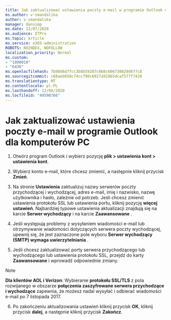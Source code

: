 ```yaml
---
title: Jak zaktualizować ustawienia poczty e-mail w programie Outlook dla komputerów PC
ms.author: v-smandalika
author: v-smandalika
manager: dansimp
ms.date: 12/07/2020
ms.audience: ITPro
ms.topic: article
ms.service: o365-administration
ROBOTS: NOINDEX, NOFOLLOW
localization_priority: Normal
ms.custom:
- "1800018"
- "6436"
ms.openlocfilehash: 7b98d6d7fcc3b8b59207c868c606730828d677c8
ms.sourcegitcommit: c68aeb650c74cc790c6027a91965dcaf577f7428
ms.translationtype: MT
ms.contentlocale: pl-PL
ms.lasthandoff: 12/08/2020
ms.locfileid: "49598766"
---
```

# <a name="how-to-update-email-settings-in-outlook-for-pc"></a>Jak zaktualizować ustawienia poczty e-mail w programie Outlook dla komputerów PC

1. Otwórz program Outlook i wybierz pozycję **plik > ustawienia kont > ustawienia kont**.

2. Wybierz konto e-mail, które chcesz zmienić, a następnie kliknij przycisk **Zmień**. 

3. Na stronie **Ustawienia** zaktualizuj nazwy serwerów poczty przychodzącej i wychodzącej, adres e-mail, imię i nazwisko, nazwę użytkownika i hasło, zależnie od potrzeb. Jeśli chcesz zmienić ustawienia protokołu SSL lub ustawienia portu, kliknij pozycję **więcej ustawień**. Najbardziej typowe ustawienia aktualizacji znajdują się na karcie **Serwer wychodzący** i na karcie **Zaawansowane** .

4. Jeśli występują problemy z wysyłaniem wiadomości e-mail lub otrzymywanie wiadomości dotyczących serwera poczty wychodzącej, upewnij się, że jest zaznaczone pole wyboru **Serwer wychodzący (SMTP) wymaga uwierzytelniania** .

5. Jeśli chcesz zaktualizować porty serwera przychodzącego lub wychodzącego lub ustawienia protokołu SSL, przejdź do karty **Zaawansowane** i wprowadź odpowiednie zmiany.

> [!NOTE]
> **Dla klientów AOL i Verizon**: Wybieranie **protokołu SSL/TLS** z pola rozwijanego w obszarze **połączenia zaszyfrowane serwera przychodzące i wychodzące** zapewnia, że możesz nadal wysyłać i odbierać wiadomości e-mail po 7 listopada 2017.

6. Po zakończeniu aktualizowania ustawień kliknij przycisk **OK**, kliknij przycisk **dalej**, a następnie kliknij przycisk **Zakończ**.


